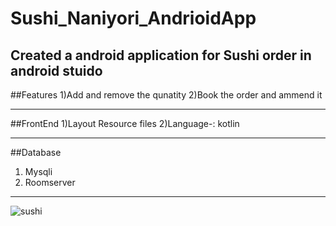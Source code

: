 # Sushi_Naniyori_AndrioidApp
Created a android application for Sushi order in android stuido
-------------------------------------------------------------------------------------

##Features
    1)Add and remove the qunatity
    2)Book the order and ammend it


---------------------------------------------------------------------------------


##FrontEnd
  1)Layout Resource files
  2)Language-: kotlin

-------------------------------------------------------------------------------

##Database
  1) Mysqli
  2) Roomserver

  
----------------------------------------------------------------------------
![sushi](https://user-images.githubusercontent.com/85511765/155899707-5dfc0a49-d371-416d-8f17-998ac7d5dc4e.gif)
